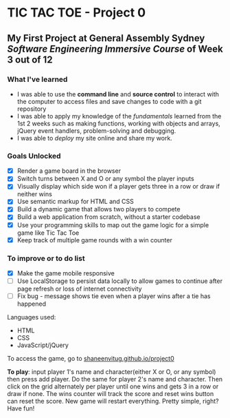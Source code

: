 # TIC TAC TOE - Project 0

## My First Project at General Assembly Sydney _Software Engineering Immersive Course_ of Week 3 out of 12

### What I've learned

- I was able to use the **command line** and **source control** to interact with the computer to access files and save changes to code with a git repository
- I was able to apply my knowledge of the _fundamentals_ learned from the 1st 2 weeks such as making functions, working with objects and arrays, jQuery event handlers, problem-solving and debugging.
- I was able to _deploy_ my site online and share my work.

### Goals Unlocked

- [x] Render a game board in the browser
- [x] Switch turns between X and O or any symbol the player inputs
- [x] Visually display which side won if a player gets three in a row or draw if neither wins
- [x] Use semantic markup for HTML and CSS
- [x] Build a dynamic game that allows two players to compete
- [x] Build a web application from scratch, without a starter codebase
- [x] Use your programming skills to map out the game logic for a simple game like Tic Tac Toe
- [x] Keep track of multiple game rounds with a win counter

### To improve or to do list

- [x] Make the game mobile responsive
- [ ] Use LocalStorage to persist data locally to allow games to continue after page refresh or loss of internet connectivity
- [ ] Fix bug - message shows tie even when a player wins after a tie has happened

Languages used:

- HTML
- CSS
- JavaScript/jQuery

To access the game, go to [shaneenvitug.github.io/project0](https://shaneenvitug.github.io/project0/)

**To play**: input player 1's name and character(either X or O, or any symbol) then press add player. Do the same for player 2's name and character. Then click on the grid alternately per player until one wins and gets 3 in a row or draw if none. The wins counter will track the score and reset wins button can reset the score. New game will restart everything. Pretty simple, right? Have fun!

